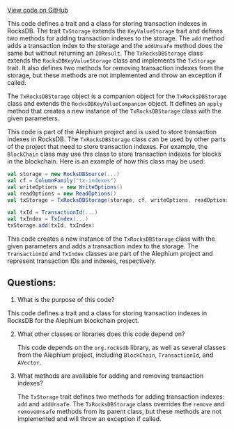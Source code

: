 [View code on GitHub](https://github.com/alephium/alephium/flow/src/main/scala/org/alephium/flow/io/TxStorage.scala)

This code defines a trait and a class for storing transaction indexes in RocksDB. The trait `TxStorage` extends the `KeyValueStorage` trait and defines two methods for adding transaction indexes to the storage. The `add` method adds a transaction index to the storage and the `addUnsafe` method does the same but without returning an `IOResult`. The `TxRocksDBStorage` class extends the `RocksDBKeyValueStorage` class and implements the `TxStorage` trait. It also defines two methods for removing transaction indexes from the storage, but these methods are not implemented and throw an exception if called.

The `TxRocksDBStorage` object is a companion object for the `TxRocksDBStorage` class and extends the `RocksDBKeyValueCompanion` object. It defines an `apply` method that creates a new instance of the `TxRocksDBStorage` class with the given parameters.

This code is part of the Alephium project and is used to store transaction indexes in RocksDB. The `TxRocksDBStorage` class can be used by other parts of the project that need to store transaction indexes. For example, the `BlockChain` class may use this class to store transaction indexes for blocks in the blockchain. Here is an example of how this class may be used:

```scala
val storage = new RocksDBSource(...)
val cf = ColumnFamily("tx-indexes")
val writeOptions = new WriteOptions()
val readOptions = new ReadOptions()
val txStorage = TxRocksDBStorage(storage, cf, writeOptions, readOptions)

val txId = TransactionId(...)
val txIndex = TxIndex(...)
txStorage.add(txId, txIndex)
```

This code creates a new instance of the `TxRocksDBStorage` class with the given parameters and adds a transaction index to the storage. The `TransactionId` and `TxIndex` classes are part of the Alephium project and represent transaction IDs and indexes, respectively.
## Questions: 
 1. What is the purpose of this code?
   
   This code defines a trait and a class for storing transaction indexes in RocksDB for the Alephium blockchain project.

2. What other classes or libraries does this code depend on?
   
   This code depends on the `org.rocksdb` library, as well as several classes from the Alephium project, including `BlockChain`, `TransactionId`, and `AVector`.

3. What methods are available for adding and removing transaction indexes?
   
   The `TxStorage` trait defines two methods for adding transaction indexes: `add` and `addUnsafe`. The `TxRocksDBStorage` class overrides the `remove` and `removeUnsafe` methods from its parent class, but these methods are not implemented and will throw an exception if called.